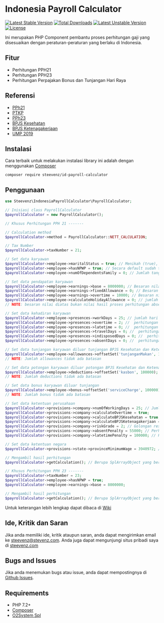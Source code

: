 # Indonesia Payroll Calculator
[![Latest Stable Version](https://poser.pugx.org/steevenz/id-payroll-calculator/v/stable)](https://packagist.org/packages/steevenz/id-payroll-calculator) [![Total Downloads](https://poser.pugx.org/steevenz/id-payroll-calculator/downloads)](https://packagist.org/packages/steevenz/id-payroll-calculator) [![Latest Unstable Version](https://poser.pugx.org/steevenz/id-payroll-calculator/v/unstable)](https://packagist.org/packages/steevenz/id-payroll-calculator) [![License](https://poser.pugx.org/steevenz/id-payroll-calculator/license)](https://packagist.org/packages/steevenz/id-payroll-calculator)

Ini merupakan PHP Component pembantu proses perhitungan gaji yang disesuaikan dengan peraturan-peraturan yang berlaku di Indonesia.

Fitur
-----
* Perhitungan PPH21
* Perhitungan PPH23
* Perhitungan Perpajakan Bonus dan Tunjangan Hari Raya

Referensi
---------
* [PPh21](https://www.online-pajak.com/perhitungan-pph-21)
* [PTKP](https://www.online-pajak.com/ptkp-terbaru-pph-21)
* [PPh23](https://www.online-pajak.com/perhitungan-pph-23)
* [BPJS Kesehatan](https://www.panduanbpjs.com/iuran-bpjs-perbulan/)
* [BPJS Ketenagakerjaan](https://www.finansialku.com/berapa-iuran-bpjs-ketenagakerjaan-yang-harus-saya-bayar-dan-yang-ditanggung-perusahaan/)
* [UMP 2019](https://smartlegal.id/smarticle/layanan/2018/12/12/ini-daftar-upah-minimum-provinsi-ump-2019/)

Instalasi
---------
Cara terbaik untuk melakukan instalasi library ini adalah dengan menggunakan [Composer][7]
```
composer require steevenz/id-payroll-calculator
```

Penggunaan
----------
```php
use Steevenz\IndonesiaPayrollCalculator\PayrollCalculator;

// Inisiasi class PayrollCalculator
$payrollCalculator = new PayrollCalculator();

// Khusus Perhitungan PPH 21 -------

// Calculation method
$payrollCalculator->method = PayrollCalculator::NETT_CALCULATION;

// Tax Number
$payrollCalculator->taxNumber = 21;

// Set data karyawan
$payrollCalculator->employee->maritalStatus = true; // Menikah (true), Tidak Menikah/Single (false), secara default sudah terisi nilai false.
$payrollCalculator->employee->hasNPWP = true; // Secara default sudah terisi nilai true. Jika tidak memiliki npwp akan dikenakan potongan tambahan 20%
$payrollCalculator->employee->numOfDependentsFamily = 0; // Jumlah tanggungan, max 5 jika lebih akan dikenakan tambahannya perorang sesuai ketentuan BPJS Kesehatan

// Set data pendapatan karyawan
$payrollCalculator->employee->earnings->base = 8000000; // Besaran nilai gaji pokok/bulan
$payrollCalculator->employee->earnings->fixedAllowance = 0; // Besaran nilai tunjangan tetap
$payrollCalculator->employee->earnings->overtime = 10000; // Besaran nilai uang lembur/jam
$payrollCalculator->employee->calculateHolidayAllowance = 0; // jumlah bulan proporsional
// NOTE: besaran nilai diatas bukan nilai hasil proses perhitungan absensi tetapi nilai default sebagai faktor perhitungan gaji.

// Set data kehadiran karyawan
$payrollCalculator->employee->presences->workDays = 25; // jumlah hari masuk kerja
$payrollCalculator->employee->presences->overtime = 2; //  perhitungan jumlah lembur dalam satuan jam
$payrollCalculator->employee->presences->latetime = 0; //  perhitungan jumlah keterlambatan dalam satuan jam
$payrollCalculator->employee->presences->travelDays = 0; //  perhitungan jumlah hari kepergian dinas
$payrollCalculator->employee->presences->indisposedDays = 0; //  perhitungan jumlah hari sakit yang telah memiliki surat dokter
$payrollCalculator->employee->presences->absentDays = 0; //  perhitungan jumlah hari alpha

// Set data tunjangan karyawan diluar tunjangan BPJS Kesehatan dan Ketenagakerjaan
$payrollCalculator->employee->allowances->offsetSet('tunjanganMakan', 100000);
// NOTE: Jumlah allowances tidak ada batasan

// Set data potongan karyawan diluar potongan BPJS Kesehatan dan Ketenagakerjaan
$payrollCalculator->employee->deductions->offsetSet('kasbon', 100000);
// NOTE: Jumlah deductions tidak ada batasan

// Set data bonus karyawan diluar tunjangan
$payrollCalculator->employee->bonus->offsetSet('serviceCharge', 100000);
// NOTE: Jumlah bonus tidak ada batasan

// Set data ketentuan perusahaan
$payrollCalculator->provisions->company->numOfWorkingDays = 25; // Jumlah hari kerja dalam satu bulan
$payrollCalculator->provisions->company->calculateOvertime = true;
$payrollCalculator->provisions->company->calculateBPJSKesehatan = true; // Apakah perusahaan menyediakan BPJS Kesehatan / tidak untuk orang tersebut
$payrollCalculator->provisions->company->calculateBPJSKetenagakerjaan = true; // Apakah perusahaan menyediakan BPJS Ketenagakerjaan / tidak untuk orang tersebut
$payrollCalculator->provisions->company->riskGrade = 2; // Golongan resiko ketenagakerjaan, umumnya 2
$payrollCalculator->provisions->company->absentPenalty = 55000; // Perhitungan nilai potongan gaji/hari sebagai penalty.
$payrollCalculator->provisions->company->latetimePenalty = 100000; // Perhitungan nilai keterlambatan sebagai penalty.

// Set data ketentuan negara
$payrollCalculator->provisions->state->provinceMinimumWage = 3940972; // Ketentuan UMP sesuai propinsi lokasi perusahaan

// Mengambil hasil perhitungan
$payrollCalculator->getCalculation(); // Berupa SplArrayObject yang berisi seluruh data perhitungan gaji, lengkap dengan perhitungan BPJS dan PPh21

// Khusus Perhitungan PPH 23 -------
$payrollCalculator->taxNumber = 23;
$payrollCalculator->employee->hasNPWP = true;
$payrollCalculator->employee->earnings->base = 8000000;

// Mengambil hasil perhitungan
$payrollCalculator->getCalculation(); // Berupa SplArrayObject yang berisi lengkap dengan perhitungan pajak
```

Untuk keterangan lebih lengkap dapat dibaca di [Wiki](https://github.com/steevenz/id-payroll-calculator/wiki)

Ide, Kritik dan Saran
---------------------
Jika anda memiliki ide, kritik ataupun saran, anda dapat mengirimkan email ke [steevenz@stevenz.com][3]. 
Anda juga dapat mengunjungi situs pribadi saya di [steevenz.com][1]

Bugs and Issues
---------------
Jika anda menemukan bugs atau issue, anda dapat mempostingnya di [Github Issues][6].

Requirements
------------
- PHP 7.2+
- [Composer][9]
- [O2System Spl][10]

[1]: http://steevenz.com
[2]: http://steevenz.com/blog/id-payroll-calculator-api
[3]: mailto:steevenz@steevenz.com
[4]: http://github.com/steevenz/id-payroll-calculator
[5]: http://github.com/steevenz/id-payroll-calculator/wiki
[6]: http://github.com/steevenz/id-payroll-calculator/issues
[7]: https://packagist.org/packages/steevenz/id-payroll-calculator
[9]: https://getcomposer.org
[10]: http://github.com/o2system/spl

